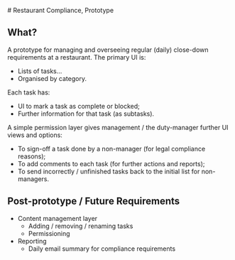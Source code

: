 # Restaurant Compliance, Prototype

## What?

A prototype for managing and overseeing regular (daily) close-down requirements at a restaurant. The primary UI is:

-   Lists of tasks…
-   Organised by category.

Each task has:

-   UI to mark a task as complete or blocked;
-   Further information for that task (as subtasks).

A simple permission layer gives management / the duty-manager further UI views and options:

-   To sign-off a task done by a non-manager (for legal compliance reasons);
-   To add comments to each task (for further actions and reports);
-   To send incorrectly / unfinished tasks back to the initial list for non-managers.

## Post-prototype / Future Requirements

-   Content management layer
    -   Adding / removing / renaming tasks
    -   Permissioning
-   Reporting
    -   Daily email summary for compliance requirements
